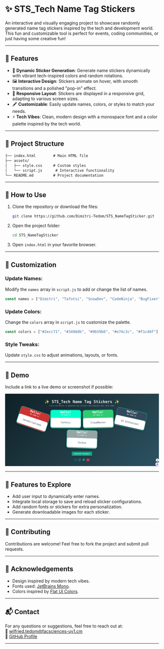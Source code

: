 # **✨ STS_Tech Name Tag Stickers**

An interactive and visually engaging project to showcase randomly generated name tag stickers inspired by the tech and development world. This fun and customizable tool is perfect for events, coding communities, or just having some creative fun!

---

## **🚀 Features**

- 🎨 **Dynamic Sticker Generation**: Generate name stickers dynamically with vibrant tech-inspired colors and random rotations.
- 🖼️ **Interactive Design**: Stickers animate on hover, with smooth transitions and a polished "pop-in" effect.
- 📱 **Responsive Layout**: Stickers are displayed in a responsive grid, adapting to various screen sizes.
- 🖋️ **Customizable**: Easily update names, colors, or styles to match your needs.
- ⚡ **Tech Vibes**: Clean, modern design with a monospace font and a color palette inspired by the tech world.

---

## **📂 Project Structure**

```
├── index.html        # Main HTML file
├── assets/
│   ├── style.css     # Custom styles
│   └── script.js      # Interactive functionality
└── README.md         # Project documentation
```

---

## **🔧 How to Use**

1. Clone the repository or download the files:
   ```bash
   git clone https://github.com/Dimitri-Tedom/STS_NameTagSticker.git
   ```
2. Open the project folder:
   ```bash
   cd STS_NameTagSticker
   ```
3. Open `index.html` in your favorite browser.

---

## **📜 Customization**

### Update Names:
Modify the `names` array in `script.js` to add or change the list of names.

```javascript
const names = ["Dimitri", "Tafotsi", "SnowDev", "CodeNinja", "BugFixer", "Techie"];
```

### Update Colors:
Change the `colors` array in `script.js` to customize the palette.

```javascript
const colors = ["#2ecc71", "#3498db", "#9b59b6", "#e74c3c", "#f1c40f"];
```

### Style Tweaks:
Update `style.css` to adjust animations, layouts, or fonts.

---

## **🎥 Demo**

Include a link to a live demo or screenshot if possible:

![Project Screenshot](./assets/preview-image.png)

---

## **🌟 Features to Explore**

- Add user input to dynamically enter names.
- Integrate local storage to save and reload sticker configurations.
- Add random fonts or stickers for extra personalization.
- Generate downloadable images for each sticker.

---

## **🤝 Contributing**

Contributions are welcome! Feel free to fork the project and submit pull requests.

---


## **🙌 Acknowledgements**

- Design inspired by modern tech vibes.
- Fonts used: [JetBrains Mono](https://fonts.google.com/specimen/JetBrains+Mono).
- Colors inspired by [Flat UI Colors](https://flatuicolors.com/).

---

## **📬 Contact**

For any questions or suggestions, feel free to reach out at:  
📧 wilfried.tedom@facsciences-uy1.cm  
🔗 [GitHub Profile](https://github.com/tedom-tafotsi-dimitri-wilfried)

--- 
